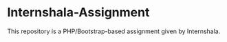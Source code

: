 # Internshala-Assignment
This repository is a PHP/Bootstrap-based assignment given by Internshala. 
